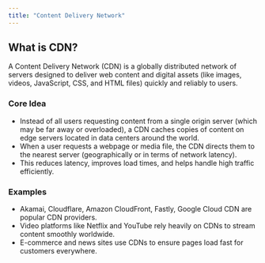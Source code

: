 ```yaml
---
title: "Content Delivery Network"
---
```


## What is CDN?

A Content Delivery Network (CDN) is a globally distributed network of servers designed to deliver web content and digital assets (like images, videos, JavaScript, CSS, and HTML files) quickly and reliably to users.


### Core Idea

- Instead of all users requesting content from a single origin server (which may be far away or overloaded), a CDN caches copies of content on edge servers located in data centers around the world.
- When a user requests a webpage or media file, the CDN directs them to the nearest server (geographically or in terms of network latency).
- This reduces latency, improves load times, and helps handle high traffic efficiently.

### Examples

- Akamai, Cloudflare, Amazon CloudFront, Fastly, Google Cloud CDN are popular CDN providers.
- Video platforms like Netflix and YouTube rely heavily on CDNs to stream content smoothly worldwide.
- E-commerce and news sites use CDNs to ensure pages load fast for customers everywhere.